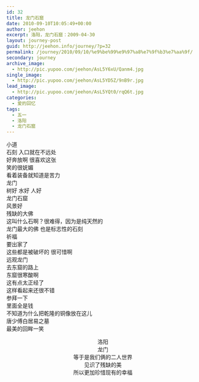 ```yaml
---
id: 32
title: 龙门石窟
date: 2010-09-10T10:05:49+00:00
author: jeehon
excerpt: 洛阳，龙门石窟：2009-04-30
layout: journey-post
guid: http://jeehon.info/journey/?p=32
permalink: /journey/2010/09/10/%e9%be%99%e9%97%a8%e7%9f%b3%e7%aa%9f/
secondary: journey
archive_image:
  - http://pic.yupoo.com/jeehon/AsL5Y6xU/Qanm4.jpg
single_image:
  - http://pic.yupoo.com/jeehon/AsL5YD5Z/9nB9r.jpg
lead_image:
  - http://pic.yupoo.com/jeehon/AsL5YQt0/rqQ6t.jpg
categories:
  - 爱的回忆
tags:
  - 五一
  - 洛阳
  - 龙门石窟
---
```

<div class="wp-caption aligncenter" style="width: 510px;">
  <img src="http://pic.yupoo.com/jeehon/AsICKHtX/medium.jpg" alt="" /><br /> 小道
</div>

<div class="wp-caption aligncenter" style="width: 510px;">
  <img src="http://pic.yupoo.com/jeehon/AsICLMyy/medium.jpg" alt="" /><br /> 石刻 入口就在不远处
</div>

<div class="wp-caption aligncenter" style="width: 510px;">
  <img src="http://pic.yupoo.com/jeehon/AsICMlni/medium.jpg" alt="" /><br /> 好奔放啊 很喜欢这张
</div>

<div class="wp-caption aligncenter" style="width: 510px;">
  <img src="http://pic.yupoo.com/jeehon/AsICNrLu/medium.jpg" alt="" /><br /> 笑的很妩媚
</div>

<div class="wp-caption aligncenter" style="width: 510px;">
  <img src="http://pic.yupoo.com/jeehon/AsICOy6s/medium.jpg" alt="" /><br /> 看着装备就知道是苦力
</div>

<div class="wp-caption aligncenter" style="width: 510px;">
  <img src="http://pic.yupoo.com/jeehon/AsICRGIM/medium.jpg" alt="" /><br /> 龙门
</div>

<div class="wp-caption aligncenter" style="width: 510px;">
  <img src="http://pic.yupoo.com/jeehon/AsICTjsx/medium.jpg" alt="" /><br /> 树好 水好 人好
</div>

<div class="wp-caption aligncenter" style="width: 510px;">
  <img src="http://pic.yupoo.com/jeehon/AsICUxnt/medium.jpg" alt="" /><br /> 龙门石窟
</div>

<div class="wp-caption aligncenter" style="width: 510px;">
  <img src="http://pic.yupoo.com/jeehon/AsICW37z/medium.jpg" alt="" /><br /> 风景好
</div>

<div class="wp-caption aligncenter" style="width: 510px;">
  <img src="http://pic.yupoo.com/jeehon/AsICX7Nt/medium.jpg" alt="" /><br /> 残缺的大佛
</div>

<div class="wp-caption aligncenter" style="width: 510px;">
  <img src="http://pic.yupoo.com/jeehon/AsICYI1m/medium.jpg" alt="" /><br /> 这叫什么石啊？很难得，因为是纯天然的
</div>

<div class="wp-caption aligncenter" style="width: 510px;">
  <img src="http://pic.yupoo.com/jeehon/AsICZZWa/medium.jpg" alt="" /><br /> 龙门最大的佛 也是标志性的石刻
</div>

<div class="wp-caption aligncenter" style="width: 510px;">
  <img src="http://pic.yupoo.com/jeehon/AsID0tYX/medium.jpg" alt="" /><br /> 祈福
</div>

<div class="wp-caption aligncenter" style="width: 510px;">
  <img src="http://pic.yupoo.com/jeehon/AsID1GUJ/medium.jpg" alt="" /><br /> 要出家了
</div>

<div class="wp-caption aligncenter" style="width: 510px;">
  <img src="http://pic.yupoo.com/jeehon/AsID2TMD/medium.jpg" alt="" /><br /> 这些都是被破坏的 很可惜啊
</div>

<div class="wp-caption aligncenter" style="width: 510px;">
  <img src="http://pic.yupoo.com/jeehon/AsID5bOb/medium.jpg" alt="" /><br /> 远观龙门
</div>

<div class="wp-caption aligncenter" style="width: 510px;">
  <img src="http://pic.yupoo.com/jeehon/AsID6CBt/medium.jpg" alt="" /><br /> 去东窟的路上
</div>

<div class="wp-caption aligncenter" style="width: 510px;">
  <img src="http://pic.yupoo.com/jeehon/AsID7GXk/medium.jpg" alt="" /><br /> 东窟很寒酸啊
</div>

<div class="wp-caption aligncenter" style="width: 510px;">
  <img src="http://pic.yupoo.com/jeehon/AsID8rs0/medium.jpg" alt="" /><br /> 这有点太正经了
</div>

<div class="wp-caption aligncenter" style="width: 510px;">
  <img src="http://pic.yupoo.com/jeehon/AsID9XOa/medium.jpg" alt="" /><br /> 这样看起来还很不错
</div>

<div class="wp-caption aligncenter" style="width: 510px;">
  <img src="http://pic.yupoo.com/jeehon/AsIDbVSX/medium.jpg" alt="" /><br /> 参拜一下
</div>

<div class="wp-caption aligncenter" style="width: 510px;">
  <img src="http://pic.yupoo.com/jeehon/AsIDdhON/medium.jpg" alt="" /><br /> 里面全是钱
</div>

<div class="wp-caption aligncenter" style="width: 510px;">
  <img src="http://pic.yupoo.com/jeehon/AsIDeWPl/medium.jpg" alt="" /><br /> 不知道为什么把乾隆的铜像放在这儿
</div>

<div class="wp-caption aligncenter" style="width: 510px;">
  <img src="http://pic.yupoo.com/jeehon/AsIDgyaZ/medium.jpg" alt="" /><br /> 唐少傅白居易之墓
</div>

<div class="wp-caption aligncenter" style="width: 510px;">
  <img src="http://pic.yupoo.com/jeehon/AsIDijSO/medium.jpg" alt="" /><br /> 最美的回眸一笑
</div>

<p style="text-align: center;">
  洛阳<br /> 龙门<br /> 等于是我们俩的二人世界<br /> 见识了残缺的美<br /> 所以更加珍惜现有的幸福
</p>
